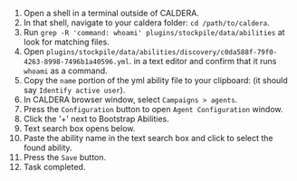 1. Open a shell in a terminal outside of CALDERA.
1. In that shell, navigate to your caldera folder: `cd /path/to/caldera`.
1. Run `grep -R 'command: whoami' plugins/stockpile/data/abilities` at look for matching files.
1. Open `plugins/stockpile/data/abilities/discovery/c0da588f-79f0-4263-8998-7496b1a40596.yml`.
  in a text editor and confirm that it runs `whoami` as a command.
1. Copy the `name` portion of the yml ability file to your clipboard: (it should say `Identify active user`).
1. In CALDERA browser window, select `Campaigns > agents`.
1. Press the `Configuration` button to open `Agent Configuration` window.
1. Click the '+' next to Bootstrap Abilities.
1. Text search box opens below.
1. Paste the ability name in the text search box and click to select the found ability.
1. Press the `Save` button.
1. Task completed.